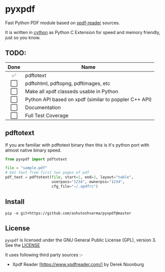 # pyxpdf
Fast Python PDF module based on [xpdf-reader](https://www.xpdfreader.com/) sources.

It is written in [cython](https://cython.org/) as Python C Extension for speed and memory friendly, just so you know.

## TODO:

Done | Name
:---:| ---
✅| pdftotext
⬜️| pdftohtml, pdftopng, pdftimages, etc
⬜️| Make all xpdf classeds usable in Python 
⬜️| Python API based on xpdf (similar to poppler C++ API) 
⬜️| Documentation
⬜️| Full Test Coverage


## pdftotext
If you are familiar with pdftotext binary then this is it's python port with almost native binary speed.

```python
from pyxpdf import pdftotext

file = "sample.pdf"
# Get text from first two pages of pdf
pdf_text = pdftotext(file, start=1, end=2, layout="table",
                     userpass="1234", ownerpss="1234", 
                     cfg_file="~/.xpdfrc")
```

## Install
```
pip -e git+https://github.com/ashutoshvarma/pyxpdf@master
``` 

## License
`pyxpdf` is licensed under the GNU General Public License (GPL), version 3. See the [LICENSE](https://github.com/ashutoshvarma/pyxpdf/blob/master/LICENSE)

It uses following third party sources :-
- Xpdf Reader [https://www.xpdfreader.com/] by Derek Noonburg
 



